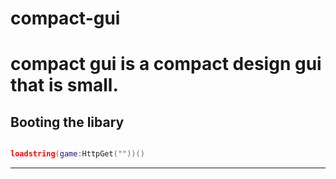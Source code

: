 # compact-gui


# compact gui is a compact design gui that is small.


## Booting the libary

```lua

loadstring(game:HttpGet(""))()


```


----


